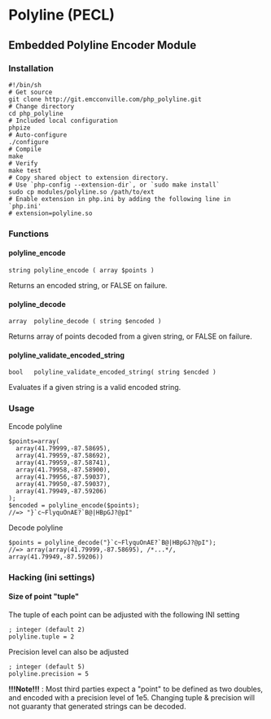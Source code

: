 # Polyline (PECL) #
## Embedded Polyline Encoder Module ##

### Installation ###

    #!/bin/sh
    # Get source
    git clone http://git.emcconville.com/php_polyline.git
    # Change directory
    cd php_polyline
    # Included local configuration
    phpize
    # Auto-configure
    ./configure
    # Compile
    make
    # Verify
    make test
    # Copy shared object to extension directory.
    # Use `php-config --extension-dir`, or `sudo make install`
    sudo cp modules/polyline.so /path/to/ext
    # Enable extension in php.ini by adding the following line in `php.ini'
    # extension=polyline.so

### Functions ###

#### polyline_encode ####

    string polyline_encode ( array $points )

Returns an encoded string, or FALSE on failure.

#### polyline_decode ####

    array  polyline_decode ( string $encoded )

Returns array of points decoded from a given string, or FALSE on failure.

#### polyline_validate_encoded_string ####

    bool   polyline_validate_encoded_string( string $encded )

Evaluates if a given string is a valid encoded string.

### Usage ###

Encode polyline

    $points=array(
      array(41.79999,-87.58695),
      array(41.79959,-87.58692),
      array(41.79959,-87.58741),
      array(41.79958,-87.58900),
      array(41.79956,-87.59037),
      array(41.79950,-87.59037),
      array(41.79949,-87.59206)
    );
    $encoded = polyline_encode($points);
    //=> "}`c~FlyquOnAE?`B@|HBpGJ?@pI"


Decode polyline

    $points = polyline_decode("}`c~FlyquOnAE?`B@|HBpGJ?@pI");
    //=> array(array(41.79999,-87.58695), /*...*/, array(41.79949,-87.59206))

### Hacking (ini settings) ###
#### Size of point "tuple" ####

The tuple of each point can be adjusted with the following INI setting

    ; integer (default 2)
    polyline.tuple = 2

Precision level can also be adjusted

    ; integer (default 5)
    polyline.precision = 5

**!!!Note!!!** : Most third parties expect a "point" to be defined as two doubles,
and encoded with a precision level of 1e5. Changing tuple & precision will not
guaranty that generated strings can be decoded.